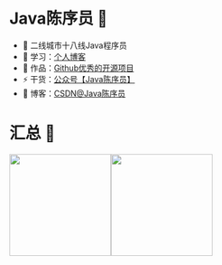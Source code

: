 # Java陈序员 👋

- 🔭 二线城市十八线Java程序员
- 📖 学习：[个人博客](https://chenyl8848.github.io/)
- 🌱 作品：[Github优秀的开源项目](https://github.com/chenyl8848/great-open-source-project)
- ⚡ 干货：[公众号【Java陈序员】](url)
- 🎸 博客：[CSDN@Java陈序员](https://blog.csdn.net/weixin_43400476?spm=1000.2115.3001.5343)


# 汇总 🚩
<img align="" height="180px" src="https://github-readme-stats.vercel.app/api?username=chenyl8848&hide_title=true&hide_border=true&show_icons=true&theme=tokyonight&locale=cn" /><img align="" height="180px" src="https://github-readme-stats.vercel.app/api/top-langs/?username=chenyl8848&hide_title=true&hide_border=true&show_icons=true&theme=tokyonight&locale=cn" />

